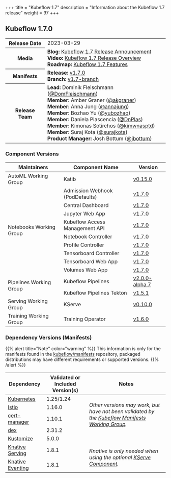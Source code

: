 +++
title = "Kubeflow 1.7"
description = "Information about the Kubeflow 1.7 release"
weight = 97
+++

## Kubeflow 1.7.0

<div class="table-responsive">
<table class="table table-bordered">
  <tbody>
    <tr>
      <th class="table-light">Release Date</th>
      <td>
        2023-03-29
      </td>
    </tr>
    <tr>
      <th class="table-light">Media</th>
      <td>
        <b>Blog:</b> 
          <a href="https://blog.kubeflow.org/kubeflow-1.7-release/">Kubeflow 1.7 Release Announcement</a>
        <br>
        <b>Video:</b> 
          <a href="https://www.youtube.com/watch?v=CUQT-YccpR8">Kubeflow 1.7 Release Overview</a>
        <br>
        <b>Roadmap:</b>
          <a href="https://github.com/kubeflow/kubeflow/blob/master/ROADMAP.md#kubeflow-17-release-planned-march-2023">Kubeflow 1.7 Features</a>
      </td>
    </tr>
    <tr>
      <th class="table-light">Manifests</th>
      <td>
        <b>Release:</b> 
          <a href="https://github.com/kubeflow/manifests/releases/tag/v1.7.0">v1.7.0</a>
        <br>
        <b>Branch:</b>
          <a href="https://github.com/kubeflow/manifests/tree/v1.7-branch">v1.7-branch</a>
      </td>
    </tr>
    <tr>
      <th class="table-light">Release Team</th>
      <td>
        <b>Lead:</b> Dominik Fleischmann (<a href="https://github.com/DomFleischmann">@DomFleischmann</a>)
        <br>
        <b>Member:</b> Amber Graner (<a href="https://github.com/akgraner">@akgraner</a>)
        <br>
        <b>Member:</b> Anna Jung (<a href="https://github.com/annajung">@annajung</a>)
        <br>
        <b>Member:</b> Bozhao Yu (<a href="https://github.com/yubozhao">@yubozhao</a>)
        <br>
        <b>Member:</b> Daniela Plascencia (<a href="https://github.com/DnPlas">@DnPlas</a>)
        <br>
        <b>Member:</b> Kimonas Sotirchos (<a href="https://github.com/kimwnasptd">@kimwnasptd</a>)
        <br>
        <b>Member:</b> Suraj Kota (<a href="https://github.com/surajkota">@surajkota</a>)
        <br>
        <b>Product Manager:</b> Josh Bottum (<a href="https://github.com/jbottum">@jbottum</a>)
      </td>
    </tr>
  </tbody>
</table>
</div>

### Component Versions

<div class="table-responsive">
<table class="table table-bordered">
    <thead class="thead-light">
      <tr>
        <th>Maintainers</th>
        <th>Component Name</th>
        <th>Version</th>
      </tr>
    </thead>
  <tbody>
      <!-- ======================= -->
      <!-- AutoML Working Group -->
      <!-- ======================= -->
      <tr>
        <td rowspan="1" class="align-middle">AutoML Working Group</td>
        <td>Katib</td>
        <td>
          <a href="https://github.com/kubeflow/katib/releases/tag/v0.15.0">v0.15.0</a>
        </td>
      </tr>
      <!-- ======================= -->
      <!-- Notebooks Working Group -->
      <!-- ======================= -->
      <tr>
        <td rowspan="9" class="align-middle">Notebooks Working Group</td>
        <td>Admission Webhook (PodDefaults)</td>
        <td>
          <a href="https://github.com/kubeflow/kubeflow/tree/v1.7.0/components/admission-webhook">v1.7.0</a>
        </td>
      </tr>
      <tr>
        <td>Central Dashboard</td>
        <td>
          <a href="https://github.com/kubeflow/kubeflow/tree/v1.7.0/components/centraldashboard">v1.7.0</a>
        </td>
      </tr>
      <tr>
        <td>Jupyter Web App</td>
        <td>
          <a href="https://github.com/kubeflow/kubeflow/tree/v1.7.0/components/crud-web-apps/jupyter">v1.7.0</a>
        </td>
      </tr>
      <tr>
        <td>Kubeflow Access Management API</td>
        <td>
          <a href="https://github.com/kubeflow/kubeflow/tree/v1.7.0/components/access-management">v1.7.0</a>
        </td>
      </tr>
      <tr>
        <td>Notebook Controller</td>
        <td>
          <a href="https://github.com/kubeflow/kubeflow/tree/v1.7.0/components/notebook-controller">v1.7.0</a>
        </td>
      </tr>
      <tr>
        <td>Profile Controller</td>
        <td>
          <a href="https://github.com/kubeflow/kubeflow/tree/v1.7.0/components/profile-controller">v1.7.0</a>
        </td>
      </tr>
      <tr>
        <td>Tensorboard Controller</td>
        <td>
          <a href="https://github.com/kubeflow/kubeflow/tree/v1.7.0/components/notebook-controller">v1.7.0</a>
        </td>
      </tr>
      <tr>
        <td>Tensorboard Web App</td>
        <td>
          <a href="https://github.com/kubeflow/kubeflow/tree/v1.7.0/components/crud-web-apps/volumes">v1.7.0</a>
        </td>
      </tr>
      <tr>
        <td>Volumes Web App</td>
        <td>
          <a href="https://github.com/kubeflow/kubeflow/tree/v1.7.0/components/crud-web-apps/tensorboards">v1.7.0</a>
        </td>
      </tr>
      <!-- ======================= -->
      <!-- Pipelines Working Group -->
      <!-- ======================= -->
      <tr>
        <td rowspan="2" class="align-middle">Pipelines Working Group</td>
        <td>Kubeflow Pipelines</td>
        <td>
          <a href="https://github.com/kubeflow/pipelines/releases/tag/2.0.0-alpha.7">v2.0.0-alpha.7</a>
        </td>
      </tr>
      <tr>
        <td>Kubeflow Pipelines Tekton</td>
        <td>
          <a href="https://github.com/kubeflow/kfp-tekton/releases/tag/v1.5.1">v1.5.1</a>
        </td>
      </tr>
      <!-- ======================= -->
      <!-- Serving Working Group -->
      <!-- ======================= -->
      <tr>
        <td rowspan="1" class="align-middle">Serving Working Group</td>
        <td>KServe</td>
        <td>
          <a href="https://github.com/kserve/kserve/releases/tag/v0.10.0">v0.10.0</a>
        </td>
      </tr>
      <!-- ======================= -->
      <!-- Training Working Group -->
      <!-- ======================= -->
      <tr>
        <td rowspan="1" class="align-middle">Training Working Group</td>
        <td>Training Operator</td>
        <td>
          <a href="https://github.com/kubeflow/training-operator/releases/tag/v1.6.0">v1.6.0</a>
        </td>
      </tr>
  </tbody>
</table>
</div>

### Dependency Versions (Manifests)

{{% alert title="Note" color="warning" %}}
This information is only for the manifests found in the <a href="https://github.com/kubeflow/manifests">kubeflow/manifests</a> repository, packaged distributions may have different requirements or supported versions.
{{% /alert %}}

<div class="table-responsive">
<table class="table table-bordered">
    <thead class="thead-light">
      <tr>
        <th>Dependency</th>
        <th>Validated or Included Version(s)</th>
        <th>Notes</th>
      </tr>
    </thead>
  <tbody>
      <!-- ======================= -->
      <!-- Kubernetes -->
      <!-- ======================= -->
      <tr>
        <td>
          <a href="https://kubernetes.io/">Kubernetes</a>
        </td>
        <td>1.25/1.24</td>
        <td rowspan="4" class="align-middle">
          <i>Other versions may work, but have not been validated by the <a href="https://github.com/kubeflow/community/tree/master/wg-manifests">Kubeflow Manifests Working Group</a>.</i>
        </td>
      </tr>
      <!-- ======================= -->
      <!-- Istio -->
      <!-- ======================= -->
      <tr>
        <td>
          <a href="https://istio.io/">Istio</a>
        </td>
        <td>1.16.0</td>
      </tr>
      <!-- ======================= -->
      <!-- cert-manager  -->
      <!-- ======================= -->
      <tr>
        <td>
          <a href="https://cert-manager.io/">cert-manager</a>
        </td>
        <td>1.10.1</td>
      </tr>
      <!-- ======================= -->
      <!-- dex  -->
      <!-- ======================= -->
      <tr>
        <td>
          <a href="https://dexidp.io/">dex</a>
        </td>
        <td>2.31.2</td>
      </tr>
      <!-- ======================= -->
      <!-- Kustomize  -->
      <!-- ======================= -->
      <tr>
        <td>
          <a href="https://kustomize.io/">Kustomize</a>
        </td>
        <td>5.0.0</td>
      </tr>
      <!-- ======================= -->
      <!-- Knative Serving -->
      <!-- ======================= -->
      <tr>
        <td>
          <a href="https://knative.dev/docs/serving/">Knative Serving</a>
        </td>
        <td>1.8.1</td>
        <td rowspan="2" class="align-middle">
          <i>Knative is only needed when using the optional <a href="https://kserve.github.io/website/">KServe Component</a>.</i>
        </td>
      </tr>
      <!-- ======================= -->
      <!-- Knative Eventing -->
      <!-- ======================= -->
      <tr>
        <td>
          <a href="https://knative.dev/docs/eventing/">Knative Eventing</a>
        </td>
        <td>1.8.1</td>
      </tr>
  </tbody>
</table>
</div>
